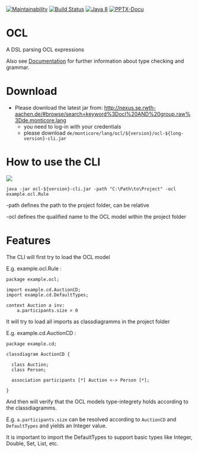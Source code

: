 [![Maintainability](https://api.codeclimate.com/v1/badges/c79dfbc30be9a027ced2/maintainability)](https://codeclimate.com/github/MontiCore/OCL/maintainability)
[![Build Status](https://travis-ci.org/MontiCore/OCL.svg?branch=master)](https://travis-ci.org/MontiCore/OCL)
 [![Java 8](https://img.shields.io/badge/java-8-blue.svg)](http://java.oracle.com)
 [![PPTX-Docu](https://img.shields.io/badge/PPTX--Docu-2018--05--22-brightgreen.svg)](https://github.com/EmbeddedMontiArc/Documentation/blob/master/reposlides/18.05.22.Docu.OCL.pdf)


# OCL

A DSL parsing OCL expressions

Also see [Documentation](https://github.com/MontiCore/OCL/tree/master/documentation) for further information about type checking and grammar.

# Download
* Please download the latest jar from: http://nexus.se.rwth-aachen.de/#browse/search=keyword%3Docl%20AND%20group.raw%3Dde.monticore.lang
  * you need to log-in with your credentials
  * please download `de/monticore/lang/ocl/${version}/ocl-${long-version}-cli.jar`

# How to use the CLI

[![](/uploads/c313faf5fac17218ae7ec740de12b35a/image.png)](http://www.youtube.com/watch?v=qjpyTzGyvEM "")


```
java -jar ocl-${version}-cli.jar -path "C:\Path\to\Project" -ocl example.ocl.Rule
```
-path defines the path to the project folder, can be relative

-ocl defines the qualified name to the OCL model within the project folder

# Features
The CLI will first try to load the OCL model

E.g. example.ocl.Rule :
```
package example.ocl;

import example.cd.AuctionCD;
import example.cd.DefaultTypes;

context Auction a inv:
	a.participants.size > 0

```

It will try to load all imports as classdiagramms in the project folder

E.g. example.cd.AuctionCD :
```
package example.cd;

classdiagram AuctionCD {

  class Auction;
  class Person;
  
  association participants [*] Auction <-> Person [*];

}
```

And then will verify that the OCL models type-integrety holds according to the classdiagramms.

E.g. `a.participants.size` can be resolved according to `AuctionCD` and `DefaultTypes` and yields an Integer value.

It is important to import the DefaultTypes to support basic types like Integer, Double, Set, List, etc. 
